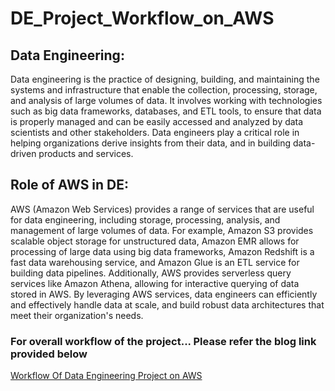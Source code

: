 # DE_Project_Workflow_on_AWS

## Data Engineering:
Data engineering is the practice of designing, building, and maintaining the systems and infrastructure that enable the collection, processing, storage, and analysis of large volumes of data. It involves working with technologies such as big data frameworks, databases, and ETL tools, to ensure that data is properly managed and can be easily accessed and analyzed by data scientists and other stakeholders. Data engineers play a critical role in helping organizations derive insights from their data, and in building data-driven products and services.

## Role of AWS in DE:
AWS (Amazon Web Services) provides a range of services that are useful for data engineering, including storage, processing, analysis, and management of large volumes of data. For example, Amazon S3 provides scalable object storage for unstructured data, Amazon EMR allows for processing of large data using big data frameworks, Amazon Redshift is a fast data warehousing service, and Amazon Glue is an ETL service for building data pipelines. Additionally, AWS provides serverless query services like Amazon Athena, allowing for interactive querying of data stored in AWS. By leveraging AWS services, data engineers can efficiently and effectively handle data at scale, and build robust data architectures that meet their organization's needs.

### For overall workflow of the project... Please refer the blog link provided below 
[Workflow Of Data Engineering Project on AWS](https://de-project-workflow-aws.blogspot.com/2023/03/1.html)
